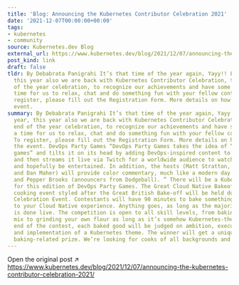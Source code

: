 ```yaml
---
title: 'Blog: Announcing the Kubernetes Contributor Celebration 2021'
date: '2021-12-07T00:00:00+00:00'
tags:
- kubernetes
- community
source: Kubernetes.dev Blog
external_url: https://www.kubernetes.dev/blog/2021/12/07/announcing-the-kubernetes-contributor-celebration-2021/
post_kind: link
draft: false
tldr: By Debabrata Panigrahi It’s that time of the year again, Yayy!! Like last year,
  this year also we are back with Kubernetes Contributor Celebration, the annual end
  of the year celebration, to recognize our achievements and have some fun! It’s a
  time for us to relax, chat and do something fun with your fellow contributors! To
  register, please fill out the Registration Form. More details on how to join the
  event.
summary: By Debabrata Panigrahi It’s that time of the year again, Yayy!! Like last
  year, this year also we are back with Kubernetes Contributor Celebration, the annual
  end of the year celebration, to recognize our achievements and have some fun! It’s
  a time for us to relax, chat and do something fun with your fellow contributors!
  To register, please fill out the Registration Form. More details on how to join
  the event. DevOps Party Games “DevOps Party Games takes the idea of “online party
  games” and tilts it on its head by adding DevOps-inspired content to existing games,
  and then streams it live via Twitch for a worldwide audience to watch, comment,
  and hopefully be entertained. In addition, the hosts (Matt Stratton, Jeremy Meiss,
  and Dan Maher) will provide color commentary, much like a modern day Cotton McKnight
  and Pepper Brooks (announcers from Dodgeball). ” There will be a Kubernetes slant
  for this edition of DevOps Party Games. The Great Cloud Native Bakeoff A virtual
  cooking event styled after the Great British Bake-off will be held during the Kubernetes
  Celebration Event. Contestants will have 90 minutes to bake something related to
  to your Cloud Native experience. Anything goes, as long as the majority of preparation
  is done live. The competition is open to all skill levels, from baking from a cake
  mix to grinding your own flour as long as it’s somehow Kubernetes-themed. At the
  end of the contest, each baked good will be judged on ambition, execution, success,
  and implementation of a Kubernetes theme. The winner will get a unique, handmade,
  baking-related prize. We’re looking for cooks of all backgrounds and talents.
---
```

Open the original post ↗ https://www.kubernetes.dev/blog/2021/12/07/announcing-the-kubernetes-contributor-celebration-2021/
